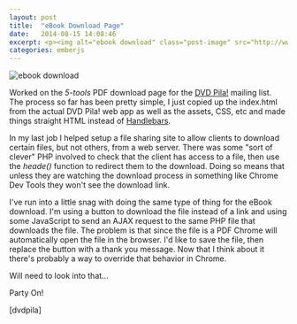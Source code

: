 ```yaml
---
layout: post
title:  "eBook Download Page"
date:   2014-08-15 14:08:46
excerpt: <p><img alt="ebook download" class="post-image" src="http://www.thehoick.com/images/dvdpila_ebook.png"/></p>
categories: emberjs
---
```

<div class="post-inner">

<p><img alt="ebook download" class="post-image" src="http://www.thehoick.com/images/dvdpila_ebook.png" /></p>

<p>Worked on the <em>5-tools</em> PDF download page for the <a href="http://dvdpila.thehoick.com" rel="nofollow">DVD Pila!</a> mailing list.  The process so far has been pretty simple, I just copied up the index.html from the actual DVD Pila! web app as well as the assets, CSS, etc and made things straight HTML instead of <a href="http://handlebarsjs.com/" rel="nofollow">Handlebars</a>.</p>

<p>In my last job I helped setup a file sharing site to allow clients to download certain files, but not others, from a web server.  There was some "sort of clever" PHP involved to check that the client has access to a file, then use the <em>heade()</em> function to redirect them to the download.  Doing so means that unless they are watching the download process in something like Chrome Dev Tools they won't see the download link.</p>

<p>I've run into a little snag with doing the same type of thing for the eBook download.  I'm using a button to download the file instead of a link and using some JavaScript to send an AJAX request to the same PHP file that downloads the file.  The problem is that since the file is a PDF Chrome will automatically open the file in the browser.  I'd like to save the file, then replace the button with a thank you message.  Now that I think about it there's probably a way to override that behavior in Chrome.</p>

<p>Will need to look into that...</p>

<p>Party On!</p>

<p>[dvdpila]</p>
</div>
